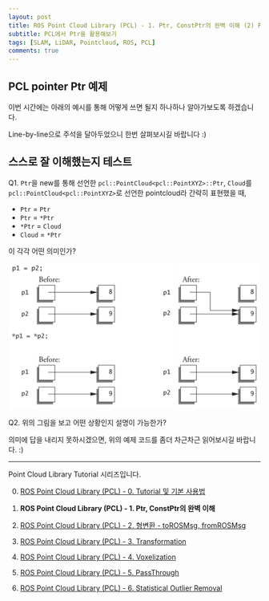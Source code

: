 ```yaml
---
layout: post
title: ROS Point Cloud Library (PCL) - 1. Ptr, ConstPtr의 완벽 이해 (2) Ptr in PCL
subtitle: PCL에서 Ptr을 활용해보기
tags: [SLAM, LiDAR, Pointcloud, ROS, PCL]
comments: true
---
```



## PCL pointer Ptr 예제

이번 시간에는 아래의 예시를 통해 어떻게 쓰면 될지 하나하나 알아가보도록 하겠습니다.

Line-by-line으로 주석을 달아두었으니 한번 살펴보시길 바랍니다 :)

<script src="https://gist.github.com/LimHyungTae/8a1f2259aadd7a7d96aa672259a80788.js"></script>



## 스스로 잘 이해했는지 테스트

Q1. `Ptr`을 new를 통해 선언한 `pcl::PointCloud<pcl::PointXYZ>::Ptr`, `Cloud`를 `pcl::PointCloud<pcl::PointXYZ>`로 선언한 pointcloud라 간략히 표현했을 때, 
* `Ptr` = `Ptr`
* `Ptr` = `*Ptr`
* `*Ptr` = `Cloud`
* `Cloud` = `*Ptr`

이 각각 어떤 의미인가?

![img_file](/img/pcl_ptr_viz.png)

Q2. 위의 그림을 보고 어떤 상황인지 설명이 가능한가?

의미에 답을 내리지 못하시겠으면, 위의 예제 코드를 좀더 차근차근 읽어보시길 바랍니다. :)


---

Point Cloud Library Tutorial 시리즈입니다.

0. [ROS Point Cloud Library (PCL) - 0. Tutorial 및 기본 사용법](https://limhyungtae.github.io/2019-11-29-ROS-Point-Cloud-Library-(PCL)-0.-Tutorial-%EB%B0%8F-%EA%B8%B0%EB%B3%B8-%EC%82%AC%EC%9A%A9%EB%B2%95/)

1. **ROS Point Cloud Library (PCL) - 1. Ptr, ConstPtr의 완벽 이해**

2. [ROS Point Cloud Library (PCL) - 2. 형변환 - toROSMsg, fromROSMsg](https://limhyungtae.github.io/2019-11-29-ROS-Point-Cloud-Library-(PCL)-2.-%ED%98%95%EB%B3%80%ED%99%98-toROSMsg,-fromROSMsg/)

3. [ROS Point Cloud Library (PCL) - 3. Transformation](https://limhyungtae.github.io/2019-11-29-ROS-Point-Cloud-Library-(PCL)-3.-Transformation/)

4. [ROS Point Cloud Library (PCL) - 4. Voxelization](https://limhyungtae.github.io/2019-11-29-ROS-Point-Cloud-Library-(PCL)-4.-Voxelization/)

5. [ROS Point Cloud Library (PCL) - 5. PassThrough](https://limhyungtae.github.io/2019-11-29-ROS-Point-Cloud-Library-(PCL)-5.-PassThrough/)

6. [ROS Point Cloud Library (PCL) - 6. Statistical Outlier Removal](https://limhyungtae.github.io/2019-11-29-ROS-Point-Cloud-Library-(PCL)-6.-Statistical-Outlier-Removal/)
